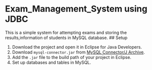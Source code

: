 # Exam_Management_System using JDBC

<p>This is a simple system for attempting exams and storing the results,information of students in MySQL database.
## Setup

1. Download the project and open it in Eclipse for Java Developers.
2. Download `mysql-connector.jar` from [MySQL Connector/J Archive](https://downloads.mysql.com/archives/c-j/).
3. Add the `.jar` file to the build path of your project in Eclipse.
4. Set up databases and tables in MySQL.
